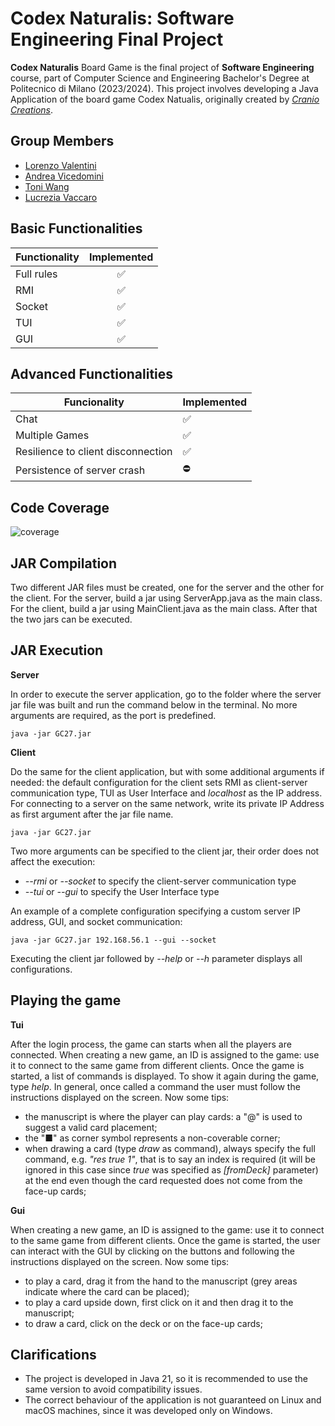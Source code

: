 # Codex Naturalis: Software Engineering Final Project

**Codex Naturalis** Board Game is the final project of **Software Engineering** course, part of Computer Science and Engineering Bachelor's Degree at Politecnico di Milano (2023/2024).
This project involves developing a Java Application of the board game Codex Natualis, originally created by [_Cranio Creations_](https://www.craniocreations.it/prodotto/codex-naturalis).


## Group Members
* [Lorenzo Valentini](https://github.com/lorenzotini)
* [Andrea Vicedomini](https://github.com/bicix-72)
* [Toni Wang](https://github.com/wangteyi)
* [Lucrezia Vaccaro](https://github.com/lucreziavaccaro)



## Basic Functionalities
| Functionality  | Implemented |
|----------------|:-----------:|
| Full rules     |      ✅       |
| RMI           |      ✅      |
|Socket         |      ✅      |
|TUI            |      ✅      |
|GUI            |      ✅      |

## Advanced Functionalities
|Funcionality  | Implemented |
|--------------|:------------|
| Chat         | ✅           |
| Multiple Games| ✅            |
|Resilience to client disconnection| ✅          |
| Persistence of server crash| ⛔         |

## Code Coverage
![coverage](https://github.com/lorenzotini/ing-sw-2024-valentini-vicedomini-wang-vaccaro/assets/160732595/90b2d080-08cf-4d08-80c9-b17d3b32f3d6)

## JAR Compilation
Two different JAR files must be created, one for the server and the other for the client.
For the server, build a jar using ServerApp.java as the main class. For the client, build a jar using MainClient.java as the main class.
After that the two jars can be executed.

## JAR Execution
**Server**

In order to execute the server application, go to the folder where the server jar file was built and run the command below in the terminal. No more arguments are required, as the port is predefined. 
```shell
java -jar GC27.jar
```

**Client**

Do the same for the client application, but with some additional arguments if needed:
the default configuration for the client sets RMI as client-server communication type, TUI as User Interface and _localhost_ as the IP address.
For connecting to a server on the same network, write its private IP Address as first argument after the jar file name.
```shell
java -jar GC27.jar 
```

Two more arguments can be specified to the client jar, their order does not affect the execution:
*  _--rmi_ or _--socket_  to specify the client-server communication type
* _--tui_ or _--gui_ to specify the User Interface type

An example of a complete configuration specifying a custom server IP address, GUI, and socket communication:
```shell
java -jar GC27.jar 192.168.56.1 --gui --socket
```

Executing the client jar followed by _--help_ or _--h_ parameter displays all configurations.

## Playing the game

**Tui**

After the login process, the game can starts when all the players are connected.
When creating a new game, an ID is assigned to the game: use it to connect to the same game from different clients.
Once the game is started, a list of commands is displayed. To show it again during the game, type _help_.
In general, once called a command the user must follow the instructions displayed on the screen.
Now some tips:
* the manuscript is where the player can play cards: a "@" is used to suggest a valid card placement;
* the "■" as corner symbol represents a non-coverable corner;
* when drawing a card (type _draw_ as command), always specify the full command, e.g. _"res true 1"_, that is to say an index is required (it will be ignored in this case since _true_ was specified as _[fromDeck]_ parameter) at the end even though the card requested does not come from the face-up cards;

**Gui**

When creating a new game, an ID is assigned to the game: use it to connect to the same game from different clients.
Once the game is started, the user can interact with the GUI by clicking on the buttons and following the instructions displayed on the screen.
Now some tips: 
* to play a card, drag it from the hand to the manuscript (grey areas indicate where the card can be placed);
* to play a card upside down, first click on it and then drag it to the manuscript;
* to draw a card, click on the deck or on the face-up cards;

## Clarifications
* The project is developed in Java 21, so it is recommended to use the same version to avoid compatibility issues.
* The correct behaviour of the application is not guaranteed on Linux and macOS machines, since it was developed only on Windows.

